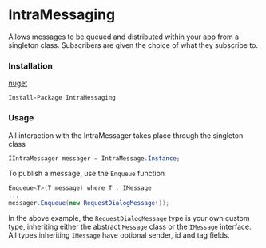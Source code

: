 # IntraMessaging
Allows messages to be queued and distributed within your app from a singleton class. Subscribers are given the choice of what they subscribe to.

### Installation
[nuget](https://www.nuget.org/packages/IntraMessaging)

```
Install-Package IntraMessaging
```

### Usage
All interaction with the IntraMessager takes place through the singleton class

```c#
IIntraMessager messager = IntraMessage.Instance;
```

To publish a message, use the ```Enqueue``` function

``` c#
Enqueue<T>(T message) where T : IMessage
...
messager.Enqueue(new RequestDialogMessage());
```

In the above example, the ```RequestDialogMessage``` type is your own custom type, inheriting either the abstract ```Message``` class or the ```IMessage``` interface.
All types inheriting ```IMessage``` have optional sender, id and tag fields.

